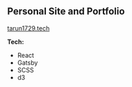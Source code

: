 ## Personal Site and Portfolio

[tarun1729.tech](https://tarunyadav.xyz)

**Tech:**

- React
- Gatsby
- SCSS
- d3
